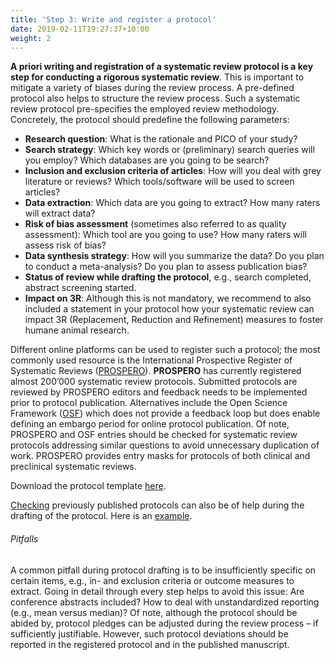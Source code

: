 ```yaml
---
title: 'Step 3: Write and register a protocol'
date: 2019-02-11T19:27:37+10:00
weight: 2
---
```


**A priori writing and registration of a systematic review protocol is a key step for conducting a rigorous systematic review**. This is important to mitigate a variety of biases during the review process. A pre-defined protocol also helps to structure the review process.
Such a systematic review protocol pre-specifies the employed review methodology. Concretely, the protocol should predefine the following parameters:
* **Research question**: What is the rationale and PICO of your study?
* **Search strategy**: Which key words or (preliminary) search queries will you employ? Which databases are you going to be search?
* **Inclusion and exclusion criteria of articles**: How will you deal with grey literature or reviews? Which tools/software will be used to screen articles?
* **Data extraction**: Which data are you going to extract? How many raters will extract data?
* **Risk of bias assessment** (sometimes also referred to as quality assessment): Which tool are you going to use? How many raters will assess risk of bias?
* **Data synthesis strategy**: How will you summarize the data? Do you plan to conduct a meta-analysis? Do you plan to assess publication bias?
* **Status of review while drafting the protocol**, e.g., search completed, abstract screening started.
* **Impact on 3R**: Although this is not mandatory, we recommend to also included a statement in your protocol how your systematic review can impact 3R (Replacement, Reduction and Refinement) measures to foster humane animal research.

Different online platforms can be used to register such a protocol; the most commonly used resource is the International Prospective Register of Systematic Reviews ([PROSPERO](https://www.crd.york.ac.uk/prospero/)). **PROSPERO** has currently registered almost 200’000 systematic review protocols. Submitted protocols are reviewed by PROSPERO editors and feedback needs to be implemented prior to protocol publication. Alternatives include the Open Science Framework ([OSF](https://osf.io/)) which does not provide a feedback loop but does enable defining an embargo period for online protocol publication. Of note, PROSPERO and OSF entries should be checked for systematic review protocols addressing similar questions to avoid unnecessary duplication of work.
PROSPERO provides entry masks for protocols of both clinical and preclinical systematic reviews.

Download the protocol template  [here](/path/to/file).

[Checking](https://www.crd.york.ac.uk/prospero/#searchadvanced) previously published protocols can also be of help during the drafting of the protocol. Here is an [example](https://www.crd.york.ac.uk/prospero/display_record.php?RecordID=373146).
&nbsp;  

###### Pitfalls
A common pitfall during protocol drafting is to be insufficiently specific on certain items, e.g., in- and exclusion criteria or outcome measures to extract. Going in detail through every step helps to avoid this issue: Are conference abstracts included? How to deal with unstandardized reporting (e.g., mean versus median)? Of note, although the protocol should be abided by, protocol pledges can be adjusted during the review process – if sufficiently justifiable. However, such protocol deviations should be reported in the registered protocol and in the published manuscript.

